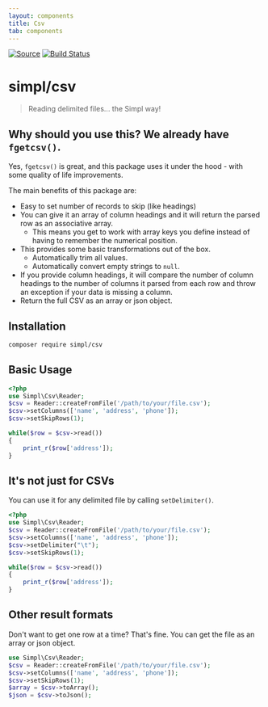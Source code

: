 ```yaml
---
layout: components
title: Csv
tab: components
---
```


[![Source](https://img.shields.io/badge/Source-simpl--php%2Fcsv-blue)](https://github.com/simpl-php/csv)
[![Build Status](https://img.shields.io/travis/simpl-php/csv)](https://travis-ci.org/simpl-php/csv)

# simpl/csv

> Reading delimited files... the Simpl way!

## Why should you use this? We already have `fgetcsv()`.

Yes, `fgetcsv()` is great, and this package uses it under the hood - with some quality of life improvements.

The main benefits of this package are:

- Easy to set number of records to skip (like headings)
- You can give it an array of column headings and it will return the parsed row as an associative array.
    - This means you get to work with array keys you define instead of having to remember the numerical position.
- This provides some basic transformations out of the box.
    - Automatically trim all values.
    - Automatically convert empty strings to `null`.
- If you provide column headings, it will compare the number of column headings to the number of columns it
parsed from each row and throw an exception if your data is missing a column.
- Return the full CSV as an array or json object.

## Installation

```bash
composer require simpl/csv
```

## Basic Usage
```php
<?php
use Simpl\Csv\Reader;
$csv = Reader::createFromFile('/path/to/your/file.csv');
$csv->setColumns(['name', 'address', 'phone']);
$csv->setSkipRows(1);

while($row = $csv->read())
{
    print_r($row['address']);
}
```

## It's not just for CSVs

You can use it for any delimited file by calling `setDelimiter()`.

```php
<?php
use Simpl\Csv\Reader;
$csv = Reader::createFromFile('/path/to/your/file.csv');
$csv->setColumns(['name', 'address', 'phone']);
$csv->setDelimiter("\t");
$csv->setSkipRows(1);

while($row = $csv->read())
{
    print_r($row['address']);
}
```

## Other result formats
Don't want to get one row at a time? That's fine. You can get the file as an array or json object. 

```php
use Simpl\Csv\Reader;
$csv = Reader::createFromFile('/path/to/your/file.csv');
$csv->setColumns(['name', 'address', 'phone']);
$csv->setSkipRows(1);
$array = $csv->toArray();
$json = $csv->toJson();
```